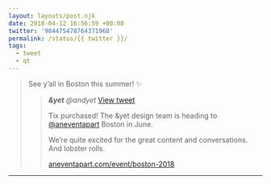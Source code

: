 ```yaml
---
layout: layouts/post.njk
date: 2018-04-12 16:56:59 +00:00
twitter: '984475478764371968'
permalink: /status/{{ twitter }}/
tags: 
  - tweet
  - qt
---
```


> See y’all in Boston this summer! ✨ 
> 
> > <cite>**&yet** @andyet</cite> [View tweet](https://twitter.com/andyet/status/984472980104212480)
> > 
> > Tix purchased! The &yet design team is heading to [@aneventapart](https://twitter.com/aneventapart) Boston in June. 
> > 
> > We’re quite excited for the great content and conversations. And lobster rolls.
> > 
> > [aneventapart.com/event/boston-2018](https://aneventapart.com/event/boston-2018)

---
